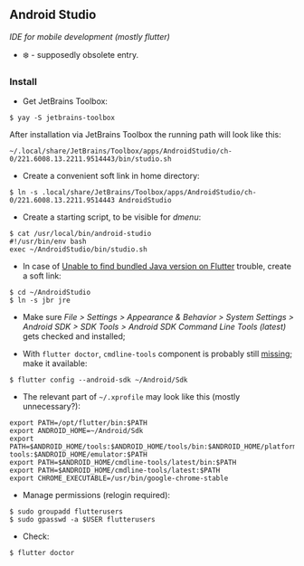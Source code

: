 ## Android Studio
*IDE for mobile development (mostly flutter)*

- :snowflake: - supposedly obsolete entry.

### Install

- Get JetBrains Toolbox:
```
$ yay -S jetbrains-toolbox
```
After installation via JetBrains Toolbox the running path will look like this:
```
~/.local/share/JetBrains/Toolbox/apps/AndroidStudio/ch-0/221.6008.13.2211.9514443/bin/studio.sh
```
- Create a convenient soft link in home directory:
```
$ ln -s .local/share/JetBrains/Toolbox/apps/AndroidStudio/ch-0/221.6008.13.2211.9514443 AndroidStudio
```
- Create a starting script, to be visible for *dmenu*:
```
$ cat /usr/local/bin/android-studio
#!/usr/bin/env bash
exec ~/AndroidStudio/bin/studio.sh
```
- In case of [Unable to find bundled Java version on Flutter](https://stackoverflow.com/questions/51281702/unable-to-find-bundled-java-version-on-flutter) trouble, create a soft link:
```
$ cd ~/AndroidStudio
$ ln -s jbr jre
```
- Make sure *File > Settings > Appearance & Behavior > System Settings > Android SDK > SDK Tools > Android SDK Command Line Tools (latest)* gets checked and installed;

- With `flutter doctor`, `cmdline-tools` component is probably still [missing](https://stackoverflow.com/questions/68236007/i-am-getting-error-cmdline-tools-component-is-missing-after-installing-flutter); make it available:
```
$ flutter config --android-sdk ~/Android/Sdk
```
- The relevant part of `~/.xprofile` may look like this (mostly unnecessary?):
```
export PATH=/opt/flutter/bin:$PATH
export ANDROID_HOME=~/Android/Sdk
export PATH=$ANDROID_HOME/tools:$ANDROID_HOME/tools/bin:$ANDROID_HOME/platform-tools:$ANDROID_HOME/emulator:$PATH
export PATH=$ANDROID_HOME/cmdline-tools/latest/bin:$PATH
export PATH=$ANDROID_HOME/cmdline-tools/latest:$PATH
export CHROME_EXECUTABLE=/usr/bin/google-chrome-stable
```
- Manage permissions (relogin required):
```
$ sudo groupadd flutterusers
$ sudo gpasswd -a $USER flutterusers
```
- Check:
```
$ flutter doctor
```
